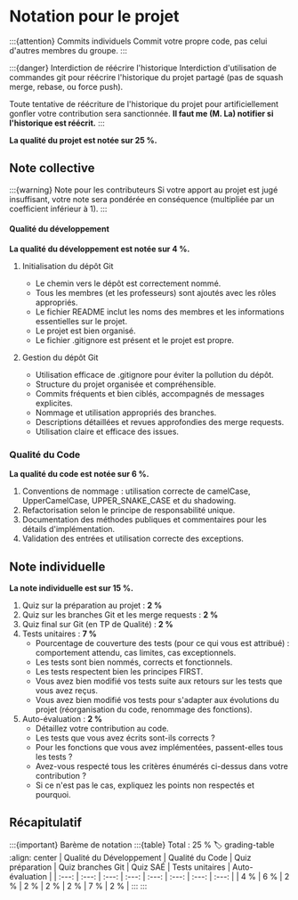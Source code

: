# Notation pour le projet

:::{attention} Commits individuels
Commit votre propre code, pas celui d'autres membres du groupe.
:::

:::{danger} Interdiction de réécrire l'historique
Interdiction d'utilisation de commandes git pour réécrire l'historique du projet partagé (pas de squash merge, rebase, ou force push).

Toute tentative de réécriture de l'historique du projet pour artificiellement gonfler votre contribution sera sanctionnée.
**Il faut me (M. La) notifier si l'historique est réécrit.**
:::

**La qualité du projet est notée sur 25 %.**

## Note collective 

:::{warning} Note pour les contributeurs
Si votre apport au projet est jugé insuffisant, votre note sera pondérée en conséquence (multipliée par un coefficient inférieur à 1).
:::

#### Qualité du développement

**La qualité du développement est notée sur 4 %.**

1. Initialisation du dépôt Git
    - Le chemin vers le dépôt est correctement nommé.
    - Tous les membres (et les professeurs) sont ajoutés avec les rôles appropriés.
    - Le fichier README inclut les noms des membres et les informations essentielles sur le projet.
    - Le projet est bien organisé.
    - Le fichier .gitignore est présent et le projet est propre.

2. Gestion du dépôt Git
    - Utilisation efficace de .gitignore pour éviter la pollution du dépôt.
    - Structure du projet organisée et compréhensible.
    - Commits fréquents et bien ciblés, accompagnés de messages explicites.
    - Nommage et utilisation appropriés des branches.
    - Descriptions détaillées et revues approfondies des merge requests.
    - Utilisation claire et efficace des issues.

### Qualité du Code

**La qualité du code est notée sur 6 %.**

1. Conventions de nommage : utilisation correcte de camelCase, UpperCamelCase, UPPER_SNAKE_CASE et du shadowing.
2. Refactorisation selon le principe de responsabilité unique.
3. Documentation des méthodes publiques et commentaires pour les détails d'implémentation.
4. Validation des entrées et utilisation correcte des exceptions.

## Note individuelle

**La note individuelle est sur 15 %.**

1. Quiz sur la préparation au projet : **2 %**
2. Quiz sur les branches Git et les merge requests : **2 %**
3. Quiz final sur Git (en TP de Qualité) : **2 %**
4. Tests unitaires : **7 %**
    - Pourcentage de couverture des tests (pour ce qui vous est attribué) : comportement attendu, cas limites, cas exceptionnels.
    - Les tests sont bien nommés, corrects et fonctionnels.
    - Les tests respectent bien les principes FIRST.
    - Vous avez bien modifié vos tests suite aux retours sur les tests que vous avez reçus.
    - Vous avez bien modifié vos tests pour s'adapter aux évolutions du projet (réorganisation du code, renommage des fonctions).
5. Auto-évaluation : **2 %**
    - Détaillez votre contribution au code.
    - Les tests que vous avez écrits sont-ils corrects ?
    - Pour les fonctions que vous avez implémentées, passent-elles tous les tests ?
    - Avez-vous respecté tous les critères énumérés ci-dessus dans votre contribution ?
    - Si ce n'est pas le cas, expliquez les points non respectés et pourquoi.

## Récapitulatif

:::{important} Barème de notation
:::{table} Total : 25 %
:label: grading-table
:align: center
| Qualité du Développement | Qualité du Code | Quiz préparation | Quiz branches Git | Quiz SAÉ | Tests unitaires | Auto-évaluation |
| :---: | :---: | :---: | :---: | :---: | :---: | :---: | :---: |
| 4 % | 6 % | 2 % | 2 % | 2 % | 2 % | 7 % | 2 % |
:::
:::